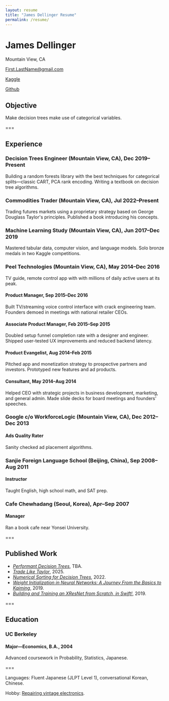 ```yaml
---
layout: resume
title: "James Dellinger Resume"
permalink: /resume/
---
```


# James Dellinger
Mountain View, CA

First.LastName@gmail.com

[Kaggle](https://www.kaggle.com/jamesdellinger)

[Github](https://github.com/jamesdellinger)

## Objective
Make decision trees make use of categorical variables. 

===

## Experience
### Decision Trees Engineer (Mountain View, CA), Dec 2019–Present
Building a random forests library with the best techniques for categorical splits—classic CART, PCA rank encoding.
Writing a textbook on decision tree algorithms.

### Commodities Trader (Mountain View, CA), Jul 2022–Present
Trading futures markets using a proprietary strategy based on George Douglass Taylor's principles. 
Published a book introducing his concepts.

### Machine Learning Study (Mountain View, CA), Jun 2017–Dec 2019
Mastered tabular data, computer vision, and language models.
Solo bronze medals in two Kaggle competitions.

### Peel Technologies (Mountain View, CA), May 2014–Dec 2016
TV guide, remote control app with with millions of daily active users at its peak.

#### Product Manager, Sep 2015–Dec 2016
Built TV/streaming voice control interface with crack engineering team.
Founders demoed in meetings with national retailer CEOs.

#### Associate Product Manager, Feb 2015–Sep 2015
Doubled setup funnel completion rate with a designer and engineer.
Shipped user-tested UX improvements and reduced backend latency.

#### Product Evangelist, Aug 2014–Feb 2015
Pitched app and monetization strategy to prospective partners and investors. 
Prototyped new features and ad products.

#### Consultant, May 2014–Aug 2014
Helped CEO with strategic projects in business development, marketing, and general admin.
Made slide decks for board meetings and founders' speeches.

### Google c/o WorkforceLogic (Mountain View, CA), Dec 2012–Dec 2013
#### Ads Quality Rater
Sanity checked ad placement algorithms.

### Sanjie Foreign Language School (Beijing, China), Sep 2008–Aug 2011
#### Instructor
Taught English, high school math, and SAT prep.

### Cafe Chewhadang (Seoul, Korea), Apr–Sep 2007
#### Manager
Ran a book cafe near Yonsei University.

===

## Published Work
* [*Performant Decision Trees*](https://github.com/jamesdellinger/recent-work/blob/main/dt_book_excerpt.ipynb), TBA.
* [*Trade Like Taylor*](https://www.amazon.com/Trade-Like-Taylor-Douglass-Short-Term/dp/B0DWPR9FS9/), 2025.
* [*Numerical Sorting for Decision Trees*](https://github.com/jamesdellinger/recent-work/blob/main/numerical_sorting_speed_experiments.ipynb), 2022.
* [*Weight Initialization in Neural Networks: A Journey From the Basics to Kaiming*](https://medium.com/data-science/weight-initialization-in-neural-networks-a-journey-from-the-basics-to-kaiming-954fb9b47c79), 2019.
* [*Building and Training an XResNet from Scratch, in Swift!*](https://github.com/jamesdellinger/fastai_deep_learning_course_part2_v3/blob/master/13_swift_resnet_pipeline_s4tf_v04_my_reimplementation.ipynb), 2019.

===

## Education
### UC Berkeley
#### Major—Economics, B.A., 2004
Advanced coursework in Probability, Statistics, Japanese.

===

Languages: Fluent Japanese (JLPT Level 1), conversational Korean, Chinese.

Hobby: [Repairing vintage electronics](https://github.com/jamesdellinger/recent-work/blob/main/duo.ipynb).